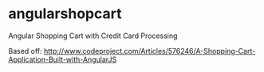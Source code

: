 angularshopcart
===============

Angular Shopping Cart with Credit Card Processing

Based off: http://www.codeproject.com/Articles/576246/A-Shopping-Cart-Application-Built-with-AngularJS
